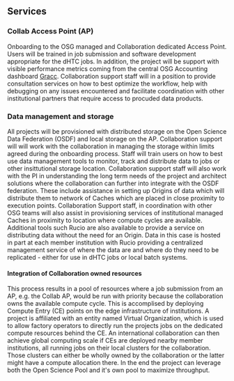 ## Services


### Collab Access Point (AP)

Onboarding to the OSG managed and Collaboration dedicated Access Point. Users will be trained in job submission and software development appropriate for the dHTC jobs. 
In addition, the project will be support with visible performance metrics coming from the central OSG Accounting dashboard [Gracc](https://gracc.opensciencegrid.org/d/000000074/gracc-home?orgId=1).
Collaboration support staff will in a position to provide consultation services on how to best optimize the workflow, help with debugging on any issues
encountered and facilitate coordination with other institutional partners that require access to procuded data products.


### Data management and storage

All projects will be provisioned with distributed storage on the Open Science Data Federation (OSDF) and local storage on the AP. Collaboration support will
will work with the collaboration in managing the storage within limits agreed during the onboarding process. Staff will train users on how to best 
use data management tools to monitor, track and distribute data to jobs or other insittutional storage location. 
Collaboration support staff will also work with the PI in understanding the long term needs of the project and architect solutions where the collaboration can
further into integrate with the OSDF federation. These include assistance in setting up Origins of data which will distribute them to network of Caches which are 
placed in close proximity to execution points. Collaboration Support staff, in coordination with other OSG teams will also assist in provisioning services of 
institutional managed Caches in proximity to location where compute cycles are available. Additional tools such Rucio are also available to provide a service on 
distributing data without the need for an Origin. Data in this case is hosted in part at each member institution with Rucio providing a centralized 
management service of where the data are and where do they need to be replicated - either for use in dHTC jobs or local batch systems.

#### Integration of Collaboration owned resources

This process results in a pool of resources where a job submission from an AP, e.g. the Collab AP, would be run with priority because the collaboration owns 
the available compute cycle. This is accomplised by deploying Compute Entry (CE) points on the edge infrastructure of institutions. A project is affiliated with 
an entity named Virtual Organization, which is used to allow factory operators to directly run the projects jobs on the dedicated compute resources behind the CE. 
An international collaboration can then achieve global computing scale if CEs are deployed nearby member institutions, all running jobs on their local clusters 
for the collaboration. Those clusters can either be wholly owned by the collaboration or the latter might have a compute allocation there.
In the end the project can leverage both the Open Science Pool and it's own pool to maximize throughput.
